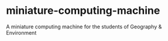 # miniature-computing-machine
A miniature computing machine for the students of Geography &amp; Environment
